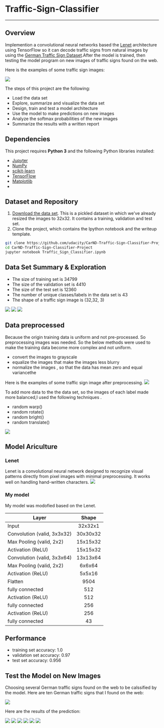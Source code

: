 # Traffic-Sign-Classifier
---
## Overview

Implemention a convolutional neural networks based the [Lenet](http://yann.lecun.com/exdb/publis/pdf/lecun-98.pdf) architecture using TensorFlow so it can decode traffic signs from natural images by using the [German Traffic Sign Dataset](http://benchmark.ini.rub.de/?section=gtsrb&subsection=dataset).After the model is trained, then testing the model program on new images of traffic signs found on the web.

Here is the examples of some traffic sign images:

![](https://github.com/Luzhongyue/Traffic-Sign-Classifier/blob/master/Images/original.png)

The steps of this project are the following:
* Load the data set
* Explore, summarize and visualize the data set
* Design, train and test a model architecture
* Use the model to make predictions on new images
* Analyze the softmax probabilities of the new images
* Summarize the results with a written report

## Dependencies

This project requires **Python 3** and the following Python libraries installed:

- [Jupyter](http://jupyter.org/)
- [NumPy](http://www.numpy.org/)
- [scikit-learn](http://scikit-learn.org/)
- [TensorFlow](http://tensorflow.org)
- [Matplotlib](http://matplotlib.org/)
-

## Dataset and Repository

1. [Download the data set](https://s3-us-west-1.amazonaws.com/udacity-selfdrivingcar/traffic-signs-data.zip). This is a pickled dataset in which we've already resized the images to 32x32. It contains a training, validation and test set.
2. Clone the project, which contains the Ipython notebook and the writeup template.
```sh
git clone https://github.com/udacity/CarND-Traffic-Sign-Classifier-Project
cd CarND-Traffic-Sign-Classifier-Project
jupyter notebook Traffic_Sign_Classifier.ipynb
```

## Data Set Summary & Exploration 

* The size of training set is 34799
* The size of the validation set is 4410
* The size of the test set is 12360
* The number of unique classes/labels in the data set is 43
* The shape of a traffic sign image is (32,32, 3)

![](https://github.com/Luzhongyue/Traffic-Sign-Classifier/blob/master/Images/training_set.png)
![](https://github.com/Luzhongyue/Traffic-Sign-Classifier/blob/master/Images/validation_set.png)
![](https://github.com/Luzhongyue/Traffic-Sign-Classifier/blob/master/Images/test_set.png)

## Data preprocessed

Because the origin training data is uniform and not pre-processed. So preprocessing images was needed. So the below methods were used to make the training data become more complex and not uniform.
* convert the images to grayscale
* equalize the images that make the images less blurry
*	normalize the images , so that the data has mean zero and equal variancethe 

Here is the examples of some traffic sign image after preprocessing.
![](https://github.com/Luzhongyue/Traffic-Sign-Classifier/blob/master/Images/processed.png)

To add more data to the the data set, so the images of each label made more balanced,I used the following techniques .
* random warp()
* random rotate()
* random bright()
* random translate()

![](https://github.com/Luzhongyue/Traffic-Sign-Classifier/blob/master/Images/augemented.png)

## Model Ariculture

### Lenet

Lenet is a convolutional neural network designed to recognize visual patterns directly from pixel images with minimal preprocessing. It works well on handling hand-written characters.
![](https://github.com/Luzhongyue/Traffic-Sign-Classifier/blob/master/Images/Lenet.png)

### My model

My model was modofied based on the Lenet.

|Layer                       | Shape    |
|----------------------------|:--------:|
|Input                       | 32x32x1  |
|Convolution (valid, 3x3x32) | 30x30x32 |
|Max Pooling (valid, 2x2)    | 15x15x32 |
|Activation  (ReLU)          | 15x15x32 |
|Convolution (valid, 3x3x64) | 13x13x64 |
|Max Pooling (valid, 2x2)    | 6x6x64   |
|Activation  (ReLU)          | 5x5x16   |
|Flatten                     | 9504     |
|fully connected             | 512      |
|Activation  (ReLU)          | 512      |
|fully connected             | 256      |
|Activation  (ReLU)          | 256      |
|fully connected             | 43       |

## Performance

* training set accuracy: 1.0
* validation set accuracy: 0.97
* test set accuracy: 0.956

## Test the Model on New Images

Choosing several German traffic signs found on the web to be calssified by the model. Here are ten German traffic signs that I found on the web:

![](https://github.com/Luzhongyue/Traffic-Sign-Classifier/blob/master/Images/total.png)

Here are the results of the prediction:

![](https://github.com/Luzhongyue/Traffic-Sign-Classifier/blob/master/Images/1.png)
![](https://github.com/Luzhongyue/Traffic-Sign-Classifier/blob/master/Images/2.png)
![](https://github.com/Luzhongyue/Traffic-Sign-Classifier/blob/master/Images/3.png)
![](https://github.com/Luzhongyue/Traffic-Sign-Classifier/blob/master/Images/4.png)
![](https://github.com/Luzhongyue/Traffic-Sign-Classifier/blob/master/Images/5.png)
![](https://github.com/Luzhongyue/Traffic-Sign-Classifier/blob/master/Images/6.png)

